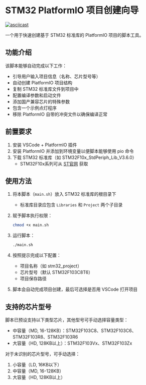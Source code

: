 # STM32 PlatformIO 项目创建向导

[![asciicast](https://asciinema.org/a/RbwxP2R09OGZvWgoNzNGQ5pc2.svg)](https://asciinema.org/a/RbwxP2R09OGZvWgoNzNGQ5pc2)

一个用于快速创建基于 STM32 标准库的 PlatformIO 项目的脚本工具。

## 功能介绍

该脚本能够自动完成以下工作：
- 引导用户输入项目信息（名称、芯片型号等）
- 自动创建 PlatformIO 项目结构
- 复制 STM32 标准库文件到项目中
- 配置编译参数和启动文件
- 添加国产兼容芯片的特殊参数
- 包含一个示例点灯程序
- 移除 PlatformIO 自带的冲突文件以确保编译正常

## 前置要求

1. 安装 VSCode + PlatformIO 插件
2. 安装 PlatformIO 并添加到环境变量以便脚本能够使用 pio 命令
3. 下载 STM32 标准库（如 STM32F10x_StdPeriph_Lib_V3.6.0）
   - STM32F10x系列可从 [ST官网](https://www.st.com/en/embedded-software/stsw-stm32054.html) 获取

## 使用方法

1. 将本脚本（`main.sh`）放入 STM32 标准库的根目录下
   - 标准库目录应包含 `Libraries` 和 `Project` 两个子目录
   
2. 赋予脚本执行权限：
   ```bash
   chmod +x main.sh
   ```

3. 运行脚本：
   ```bash
   ./main.sh
   ```

4. 按照提示完成以下配置：
   - 项目名称（如 stm32_project）
   - 芯片型号（默认 STM32F103C8T6）
   - 项目保存路径

5. 脚本会自动完成项目创建，最后可选择是否用 VSCode 打开项目

## 支持的芯片型号

脚本已预设支持以下类型芯片，其他型号可手动选择容量类型：
- 中容量（MD, 16-128KB）：STM32F103C8、STM32F103C6、STM32F103R8、STM32F103R6
- 大容量（HD, 128KB以上）：STM32F103Vx、STM32F103Zx

对于未识别的芯片型号，可手动选择：
1. 小容量（LD, 16KB以下）
2. 中容量（MD, 16-128KB）
3. 大容量（HD, 128KB以上）


